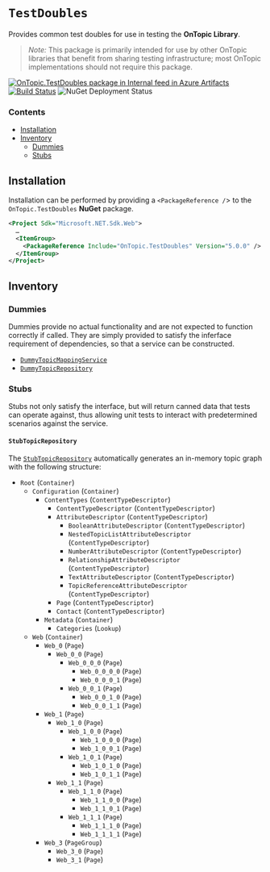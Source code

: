 ﻿# `TestDoubles`
Provides common test doubles for use in testing the **OnTopic Library**. 

> _Note:_ This package is primarily intended for use by other OnTopic libraries that benefit from sharing testing infrastructure; most OnTopic implementations should not require this package. 

[![OnTopic.TestDoubles package in Internal feed in Azure Artifacts](https://igniasoftware.feeds.visualstudio.com/_apis/public/Packaging/Feeds/46d5f49c-5e1e-47bb-8b14-43be6c719ba8/Packages/3a741b7a-7fa1-4bdb-bc55-efbac3f04e6c/Badge)](https://www.nuget.org/packages/OnTopic.TestDoubles/)
[![Build Status](https://igniasoftware.visualstudio.com/OnTopic/_apis/build/status/OnTopic-CI-V3?branchName=master)](https://igniasoftware.visualstudio.com/OnTopic/_build/latest?definitionId=7&branchName=master)
![NuGet Deployment Status](https://rmsprodscussu1.vsrm.visualstudio.com/A09668467-721c-4517-8d2e-aedbe2a7d67f/_apis/public/Release/badge/bd7f03e0-6fcf-4ec6-939d-4e995668d40f/2/2)

### Contents
- [Installation](#installation)
- [Inventory](#inventory)
  - [Dummies](#dummies)
  - [Stubs](#stubs) 

## Installation
Installation can be performed by providing a `<PackageReference /`> to the `OnTopic.TestDoubles` **NuGet** package.
```xml
<Project Sdk="Microsoft.NET.Sdk.Web">
  …
  <ItemGroup>
    <PackageReference Include="OnTopic.TestDoubles" Version="5.0.0" />
  </ItemGroup>
</Project>
```

## Inventory

### Dummies
Dummies provide no actual functionality and are not expected to function correctly if called. They are simply provided to satisfy the inferface requirement of dependencies, so that a service can be constructed.

- [`DummyTopicMappingService`](DummyTopicMappingService.cs)
- [`DummyTopicRepository`](DummyTopicRepository.cs)

### Stubs
Stubs not only satisfy the interface, but will return canned data that tests can operate against, thus allowing unit tests to interact with predetermined scenarios against the service.

#### `StubTopicRepository`

The [`StubTopicRepository`](StubTopicRepository.cs) automatically generates an in-memory topic graph with the following structure:

- `Root` (`Container`)
  - `Configuration` (`Container`)
    - `ContentTypes` (`ContentTypeDescriptor`)
      - `ContentTypeDescriptor` (`ContentTypeDescriptor`)
      - `AttributeDescriptor` (`ContentTypeDescriptor`)  
        - `BooleanAttributeDescriptor` (`ContentTypeDescriptor`)
        - `NestedTopicListAttributeDescriptor` (`ContentTypeDescriptor`)
        - `NumberAttributeDescriptor` (`ContentTypeDescriptor`)
        - `RelationshipAttributeDescriptor` (`ContentTypeDescriptor`)
        - `TextAttributeDescriptor` (`ContentTypeDescriptor`)
        - `TopicReferenceAttributeDescriptor` (`ContentTypeDescriptor`)
      - `Page` (`ContentTypeDescriptor`)
      - `Contact` (`ContentTypeDescriptor`)
    - `Metadata` (`Container`)
      - `Categories` (`Lookup`)
  - `Web` (`Container`)
    - `Web_0` (`Page`)
      - `Web_0_0` (`Page`)
        - `Web_0_0_0` (`Page`)
          - `Web_0_0_0_0` (`Page`)
          - `Web_0_0_0_1` (`Page`)
        - `Web_0_0_1` (`Page`)
          - `Web_0_0_1_0` (`Page`)
          - `Web_0_0_1_1` (`Page`)
    - `Web_1` (`Page`)
      - `Web_1_0` (`Page`)
        - `Web_1_0_0` (`Page`)
          - `Web_1_0_0_0` (`Page`)
          - `Web_1_0_0_1` (`Page`)
        - `Web_1_0_1` (`Page`)
          - `Web_1_0_1_0` (`Page`)
          - `Web_1_0_1_1` (`Page`)
      - `Web_1_1` (`Page`)
        - `Web_1_1_0` (`Page`)
          - `Web_1_1_0_0` (`Page`)
          - `Web_1_1_0_1` (`Page`)
        - `Web_1_1_1` (`Page`)
          - `Web_1_1_1_0` (`Page`)
          - `Web_1_1_1_1` (`Page`)
    - `Web_3` (`PageGroup`)
      - `Web_3_0` (`Page`)
      - `Web_3_1` (`Page`)